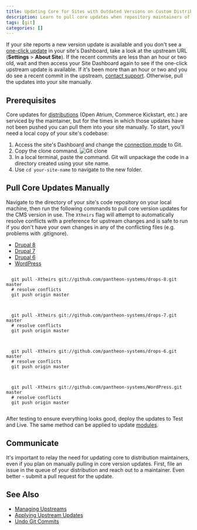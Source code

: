 ```yaml
---
title: Updating Core for Sites with Outdated Versions on Custom Distributions
description: Learn to pull core updates when repository maintainers of alternate distributions are too slow.
tags: [git]
categories: []
---
```

If your site reports a new version update is available and you don't see a [one-click update](/docs/upstream-updates) in your site's Dashboard, take a look at the upstream URL (**Settings** > **About Site**). If the recent commits are less than an hour or two old, wait and then access your Site Dashboard again to see if the one-click upstream update is available. If it's been more than an hour or two and you do see a recent commit in the upstream, [contact support](/docs/getting-support). Otherwise, pull the updates into your site manually.


## Prerequisites
Core updates for [distributions](https://www.drupal.org/documentation/build/distributions) (Open Atrium, Commerce Kickstart, etc.) are serviced by the maintainer, but for the times in which those updates have not been pushed you can pull them into your site manually. To start, you'll need a local copy of your site's codebase:

1. Access the site's Dashboard and change the [connection mode](/docs/getting-started/#interact-with-your-code) to Git.
2. Copy the clone command.
 ![Git clone](/source/docs/assets/images/dashboard/git-string.png)
3. In a local terminal, paste the command. Git will unpackage the code in a directory created using your site name.
4. Use `cd your-site-name` to navigate to the new folder.


## Pull Core Updates Manually
Navigate to the directory of your site's code repository on your local machine, then run the following commands to pull core version updates for the CMS version in use. The `Xtheirs` flag will attempt to automatically resolve conflicts with a preference for upstream changes and is safe to run if you don't have your own changes in any of the conflicting files (e.g. problems with .gitignore).

<!-- Nav tabs -->
<ul class="nav nav-tabs" role="tablist">
  <li role="presentation" class="active"><a href="#d8" aria-controls="d8" role="tab" data-toggle="tab">Drupal 8</a></li>
  <li role="presentation"><a href="#d7" aria-controls="d7" role="tab" data-toggle="tab">Drupal 7</a></li>
  <li role="presentation"><a href="#d6" aria-controls="d6" role="tab" data-toggle="tab">Drupal 6</a></li>
  <li role="presentation"><a href="#wp" aria-controls="wp" role="tab" data-toggle="tab">WordPress</a></li>
</ul>

<!-- Tab panes -->
<div class="tab-content">
  <div role="tabpanel" class="tab-pane active" id="d8">
  <pre><code class="bash hljs">
  git pull -Xtheirs git://github.com/pantheon-systems/drops-8.git master
  # resolve conflicts
  git push origin master
  </code></pre>
  </div>
  <div role="tabpanel" class="tab-pane" id="d7">
  <pre><code class="bash hljs">
  git pull -Xtheirs git://github.com/pantheon-systems/drops-7.git master
  # resolve conflicts
  git push origin master
  </code></pre>
  </div>
  <div role="tabpanel" class="tab-pane" id="d6">
  <pre><code class="bash hljs">
  git pull -Xtheirs git://github.com/pantheon-systems/drops-6.git master
  # resolve conflicts
  git push origin master
  </code></pre>
  </div>
  <div role="tabpanel" class="tab-pane" id="wp">
  <pre><code class="bash hljs">
  git pull -Xtheirs git://github.com/pantheon-systems/WordPress.git master
  # resolve conflicts
  git push origin master  
  </code></pre>
  </div>
</div>

After testing to ensure everything looks good, deploy the updates to Test and Live. The same method can be applied to update [modules](https://www.drupal.org/node/1974964).

## Communicate
It's important to relay the need for updating core to distribution maintainers, even if you plan on manually pulling in core version updates. First, file an issue in the queue of your distribution and reach out to a maintainer. Even better - submit a pull request for the update.

## See Also
- [Managing Upstreams](/docs/running-custom-upstream/)
- [Applying Upstream Updates](/docs/upstream-updates)
- [Undo Git Commits](/docs/upstream-updates)
